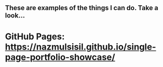 ## These are examples of the things I can do. Take a look...

# GitHub Pages: https://nazmulsisil.github.io/single-page-portfolio-showcase/
